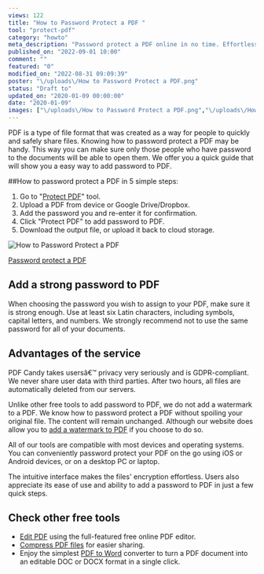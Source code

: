 ```yaml
---
views: 122
title: "How to Password Protect a PDF "
tool: "protect-pdf"
category: "howto"
meta_description: "Password protect a PDF online in no time. Effortless way to encrypt the document on the go. We'll guide you through!"
published_on: "2022-09-01 10:00"
comment: ""
featured: "0"
modified_on: "2022-08-31 09:09:39"
poster: "\/uploads\/How to Password Protect a PDF.png"
status: "Draft to"
updated_on: "2020-01-09 00:00:00"
date: "2020-01-09"
images: ["\/uploads\/How to Password Protect a PDF.png","\/uploads\/How to password protect a PDF.gif"]
---
```


PDF is a type of file format that was created as a way for people to quickly and safely share files. Knowing how to password protect a PDF may be handy. This way you can make sure only those people who have password to the documents will be able to open them. We offer you a quick guide that will show you a easy way to add password to PDF.


##How to password protect a PDF in 5 simple steps:

1. Go to "[Protect PDF](/protect-pdf.html)" tool.
2. Upload a PDF from device or Google Drive/Dropbox.
3. Add the password you and re-enter it for confirmation.
4. Click "Protect PDF" to add password to PDF.
5. Download the output file, or upload it back to cloud storage.

![How to Password Protect a PDF](/uploads/How%20to%20password%20protect%20a%20PDF.gif "How to Password Protect a PDF")

<!--ttf-->
[Password protect a PDF](/protect-pdf.html)


## Add a strong password to PDF

When choosing the password you wish to assign to your PDF, make sure it is strong enough. Use at least six Latin characters, including symbols, capital letters, and numbers. We strongly recommend not to use the same password for all of your documents.

## Advantages of the service

PDF Candy takes users&acirc;&euro;&trade; privacy very seriously and is GDPR-compliant. We never share user data with third parties. After two hours, all files are automatically deleted from our servers.

Unlike other free tools to add password to PDF, we do not add a watermark to a PDF. We know how to password protect a PDF without spoiling your original file. The content will remain unchanged. Although our website does allow you to [add a watermark to PDF](/add-watermark.html) if you choose to do so.

All of our tools are compatible with most devices and operating systems. You can conveniently password protect your PDF on the go using iOS or Android devices, or on a desktop PC or laptop.

The intuitive interface makes the files' encryption effortless. Users also appreciate its ease of use and ability to add a password to PDF in just a few quick steps.

## Check other free tools
- [Edit PDF](/edit-pdf.html) using the full-featured free online PDF editor.
- [Compress PDF files](/compress-pdf.html) for easier sharing.
- Enjoy the simplest [PDF to Word](/pdf-to-word.html) converter to turn a PDF document into an editable DOC or DOCX format in a single click.
